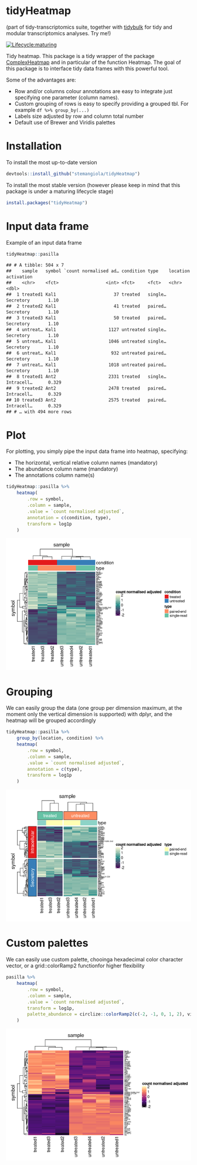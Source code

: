 tidyHeatmap
================

(part of tidy-transcriptomics suite, together with [tidybulk](github.com/stemangiola/tidybulk) for tidy and modular transcriptomics analyses. Try me!)

<!-- badges: start -->

[![Lifecycle:maturing](https://img.shields.io/badge/lifecycle-maturing-blue.svg)](https://www.tidyverse.org/lifecycle/#maturing)
<!-- badges: end -->

Tidy heatmap. This package is a tidy wrapper of the package
[ComplexHeatmap](https://bioconductor.org/packages/release/bioc/html/ComplexHeatmap.html) and in particular of the function Heatmap.
The goal of this package is to interface tidy data frames with this
powerful tool.

Some of the advantages are:

  - Row and/or columns colour annotations are easy to integrate just
    specifying one parameter (column names).
  - Custom grouping of rows is easy to specify providing a grouped tbl.
    For example `df %>% group_by(...)`
  - Labels size adjusted by row and column total number
  - Default use of Brewer and Viridis palettes

# Installation

To install the most up-to-date version

``` r
devtools::install_github("stemangiola/tidyHeatmap")
```

To install the most stable version (however please keep in mind that
this package is under a maturing lifecycle stage)

``` r
install.packages("tidyHeatmap")
```

# Input data frame

Example of an input data frame

``` r
tidyHeatmap::pasilla
```

    ## # A tibble: 504 x 7
    ##    sample   symbol `count normalised ad… condition type    location   activation
    ##    <chr>    <fct>                  <int> <fct>     <fct>   <chr>           <dbl>
    ##  1 treated1 Kal1                      37 treated   single… Secretory       1.10 
    ##  2 treated2 Kal1                      41 treated   paired… Secretory       1.10 
    ##  3 treated3 Kal1                      50 treated   paired… Secretory       1.10 
    ##  4 untreat… Kal1                    1127 untreated single… Secretory       1.10 
    ##  5 untreat… Kal1                    1046 untreated single… Secretory       1.10 
    ##  6 untreat… Kal1                     932 untreated paired… Secretory       1.10 
    ##  7 untreat… Kal1                    1018 untreated paired… Secretory       1.10 
    ##  8 treated1 Ant2                    2331 treated   single… Intracell…      0.329
    ##  9 treated2 Ant2                    2478 treated   paired… Intracell…      0.329
    ## 10 treated3 Ant2                    2575 treated   paired… Intracell…      0.329
    ## # … with 494 more rows

# Plot

For plotting, you simply pipe the input data frame into heatmap,
specifying:

  - The horizontal, vertical relative column names (mandatory)
  - The abundance column name (mandatory)
  - The annotations column name(s)

<!-- end list -->

``` r
tidyHeatmap::pasilla %>%
    heatmap(
        .row = symbol,
        .column = sample,
        .value = `count normalised adjusted`,
        annotation = c(condition, type),
        transform = log1p
    )
```

![](README_files/figure-gfm/unnamed-chunk-5-1.png)<!-- -->

# Grouping

We can easily group the data (one group per dimension maximum, at the
moment only the vertical dimension is supported) with dplyr, and the
heatmap will be grouped accordingly

``` r
tidyHeatmap::pasilla %>%
    group_by(location, condition) %>%
    heatmap(
        .row = symbol,
        .column = sample,
        .value = `count normalised adjusted`,
        annotation = c(type),
        transform = log1p
    )
```

![](README_files/figure-gfm/unnamed-chunk-6-1.png)<!-- -->

# Custom palettes

We can easily use custom palette, chooinga hexadecimal color character
vector, or a grid::colorRamp2 functionfor higher flexibility

``` r
pasilla %>%
    heatmap(
        .row = symbol,
        .column = sample,
        .value = `count normalised adjusted`,
        transform = log1p, 
        palette_abundance = circlize::colorRamp2(c(-2, -1, 0, 1, 2), viridis::magma(5))
    )
```

![](README_files/figure-gfm/unnamed-chunk-7-1.png)<!-- -->
